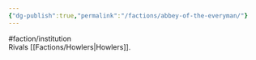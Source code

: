 ```yaml
---
{"dg-publish":true,"permalink":"/factions/abbey-of-the-everyman/"}
---
```


#faction/institution  
Rivals [[Factions/Howlers\|Howlers]]. 
